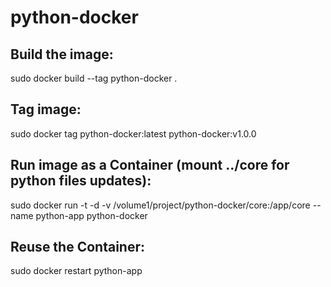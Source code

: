 # python-docker

## Build the image:
sudo docker build --tag python-docker .

## Tag image:
sudo docker tag python-docker:latest python-docker:v1.0.0

## Run image as a Container (mount ../core for python files updates):
sudo docker run -t -d -v /volume1/project/python-docker/core:/app/core --name python-app python-docker

## Reuse the Container:
sudo docker restart python-app